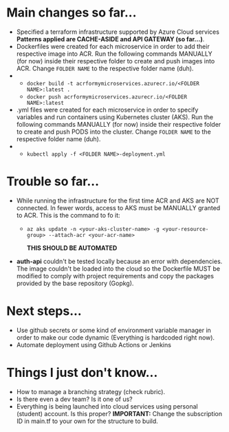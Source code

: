 # Main changes so far...
- Specified a terraform infrastructure supported by Azure Cloud services **Patterns applied are CACHE-ASIDE and API GATEWAY (so far...)**.
- Dockerfiles were created for each microservice in order to add their respective image into ACR. Run the following commands MANUALLY (for now) inside their respective folder to create and push images into ACR. Change `FOLDER NAME` to the respective folder name (duh).
- - `docker build -t acrformymicroservices.azurecr.io/<FOLDER NAME>:latest .`
  - `docker push acrformymicroservices.azurecr.io/<FOLDER NAME>:latest`
- .yml files were created for each microservice in order to specify variables and run containers using Kubernetes cluster (AKS). Run the following commands MANUALLY (for now) inside their respective folder to create and push PODS into the cluster. Change `FOLDER NAME` to the respective folder name (duh).
- - `kubectl apply -f <FOLDER NAME>-deployment.yml`

# Trouble so far...
- While running the infrastructure for the first time ACR and AKS are NOT connected. In fewer words, access to AKS must be MANUALLY granted to ACR. This is the command to fo it:
  - `az aks update -n <your-aks-cluster-name> -g <your-resource-group> --attach-acr <your-acr-name>`
  
    **THIS SHOULD BE AUTOMATED**

- **auth-api** couldn't be tested locally because an error with dependencies. The image couldn't be loaded into the cloud so the Dockerfile MUST be modified to comply with project requirements and copy the packages provided by the base repository (Gopkg).

# Next steps...
- Use github secrets or some kind of environment variable manager in order to make our code dynamic (Everything is hardcoded right now).
- Automate deployment using Github Actions or Jenkins

# Things I just don't know...
- How to manage a branching strategy (check rubric).
- Is there even a dev team? Is it one of us?
- Everything is being launched into cloud services using personal (student) account. Is this proper? **IMPORTANT:** Change the subscription ID in main.tf to your own for the structure to build.
 
